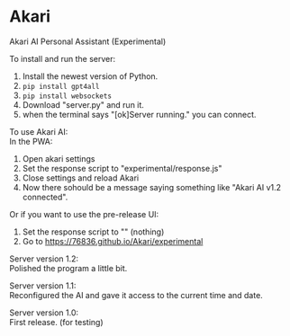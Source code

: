 # Akari
Akari AI Personal Assistant (Experimental)

To install and run the server:
1. Install the newest version of Python.
2. `pip install gpt4all`
3. `pip install websockets`
4. Download "server.py" and run it.
5. when the terminal says "[ok]Server running." you can connect.
   
To use Akari AI: <br>
In the PWA:
1. Open akari settings
2. Set the response script to "experimental/response.js"
3. Close settings and reload Akari
4. Now there sohould be a message saying something like "Akari AI v1.2 connected".
   
Or if you want to use the pre-release UI:
1. Set the response script to "" (nothing)
2. Go to https://76836.github.io/Akari/experimental

Server version 1.2: <br>
Polished the program a little bit.

Server version 1.1: <br>
Reconfigured the AI and gave it access to the current time and date.

Server version 1.0: <br>
First release. (for testing)
